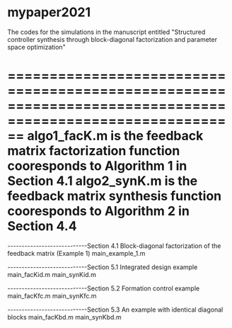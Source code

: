 # mypaper2021
The codes for the simulations in the manuscript entitled "Structured controller synthesis through block-diagonal factorization and parameter space optimization"

==========================================================================================================
algo1_facK.m is the feedback matrix factorization function cooresponds to Algorithm 1 in Section 4.1
algo2_synK.m is the feedback matrix synthesis function cooresponds to Algorithm 2 in Section 4.4
==========================================================================================================

----------------------------Section 4.1 Block-diagonal factorization of the feedback matrix (Example 1)
main_example_1.m 

----------------------------Section 5.1 Integrated design example
main_facKid.m
main_synKid.m

----------------------------Section 5.2 Formation control example
main_facKfc.m
main_synKfc.m

----------------------------Section 5.3 An example with identical diagonal blocks
main_facKbd.m 
main_synKbd.m 
